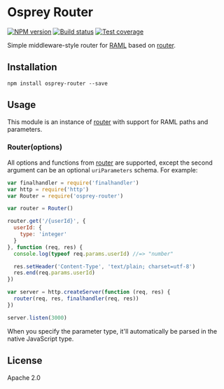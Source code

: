 # Osprey Router

[![NPM version][npm-image]][npm-url]
[![Build status][travis-image]][travis-url]
[![Test coverage][coveralls-image]][coveralls-url]

Simple middleware-style router for [RAML](https://github.com/raml-org/raml-spec/blob/master/raml-0.8.md#template-uris-and-uri-parameters) based on [router](https://github.com/pillarjs/router).

## Installation

```shell
npm install osprey-router --save
```

## Usage

This module is an instance of [router](https://github.com/pillarjs/router) with support for RAML paths and parameters.

### Router(options)

All options and functions from [router](https://github.com/pillarjs/router) are supported, except the second argument can be an optional `uriParameters` schema. For example:

```js
var finalhandler = require('finalhandler')
var http = require('http')
var Router = require('osprey-router')

var router = Router()

router.get('/{userId}', {
  userId: {
    type: 'integer'
  }
}, function (req, res) {
  console.log(typeof req.params.userId) //=> "number"

  res.setHeader('Content-Type', 'text/plain; charset=utf-8')
  res.end(req.params.userId)
})

var server = http.createServer(function (req, res) {
  router(req, res, finalhandler(req, res))
})

server.listen(3000)
```

When you specify the parameter type, it'll automatically be parsed in the native JavaScript type.

## License

Apache 2.0

[npm-image]: https://img.shields.io/npm/v/osprey-router.svg?style=flat
[npm-url]: https://npmjs.org/package/osprey-router
[travis-image]: https://img.shields.io/travis/mulesoft-labs/osprey-router.svg?style=flat
[travis-url]: https://travis-ci.org/mulesoft-labs/osprey-router
[coveralls-image]: https://img.shields.io/coveralls/mulesoft-labs/osprey-router.svg?style=flat
[coveralls-url]: https://coveralls.io/r/mulesoft-labs/osprey-router?branch=master
